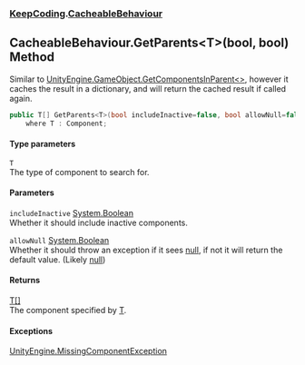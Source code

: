 ### [KeepCoding](KeepCoding.md 'KeepCoding').[CacheableBehaviour](KeepCoding_CacheableBehaviour.md 'KeepCoding.CacheableBehaviour')
## CacheableBehaviour.GetParents&lt;T&gt;(bool, bool) Method
Similar to [UnityEngine.GameObject.GetComponentsInParent&lt;&gt;](https://docs.microsoft.com/en-us/dotnet/api/UnityEngine.GameObject.GetComponentsInParent--1 'UnityEngine.GameObject.GetComponentsInParent``1'), however it caches the result in a dictionary, and will return the cached result if called again.  
```csharp
public T[] GetParents<T>(bool includeInactive=false, bool allowNull=false)
    where T : Component;
```
#### Type parameters
<a name='KeepCoding_CacheableBehaviour_GetParents_T_(bool_bool)_T'></a>
`T`  
The type of component to search for.
  
#### Parameters
<a name='KeepCoding_CacheableBehaviour_GetParents_T_(bool_bool)_includeInactive'></a>
`includeInactive` [System.Boolean](https://docs.microsoft.com/en-us/dotnet/api/System.Boolean 'System.Boolean')  
Whether it should include inactive components.
  
<a name='KeepCoding_CacheableBehaviour_GetParents_T_(bool_bool)_allowNull'></a>
`allowNull` [System.Boolean](https://docs.microsoft.com/en-us/dotnet/api/System.Boolean 'System.Boolean')  
Whether it should throw an exception if it sees [null](https://docs.microsoft.com/en-us/dotnet/csharp/language-reference/keywords/null 'https://docs.microsoft.com/en-us/dotnet/csharp/language-reference/keywords/null'), if not it will return the default value. (Likely [null](https://docs.microsoft.com/en-us/dotnet/csharp/language-reference/keywords/null 'https://docs.microsoft.com/en-us/dotnet/csharp/language-reference/keywords/null'))
  
#### Returns
[T](KeepCoding_CacheableBehaviour_GetParents_T_(bool_bool).md#KeepCoding_CacheableBehaviour_GetParents_T_(bool_bool)_T 'KeepCoding.CacheableBehaviour.GetParents&lt;T&gt;(bool, bool).T')[[]](https://docs.microsoft.com/en-us/dotnet/api/System.Array 'System.Array')  
The component specified by [T](KeepCoding_CacheableBehaviour_GetParents_T_(bool_bool).md#KeepCoding_CacheableBehaviour_GetParents_T_(bool_bool)_T 'KeepCoding.CacheableBehaviour.GetParents&lt;T&gt;(bool, bool).T').
#### Exceptions
[UnityEngine.MissingComponentException](https://docs.microsoft.com/en-us/dotnet/api/UnityEngine.MissingComponentException 'UnityEngine.MissingComponentException')  
